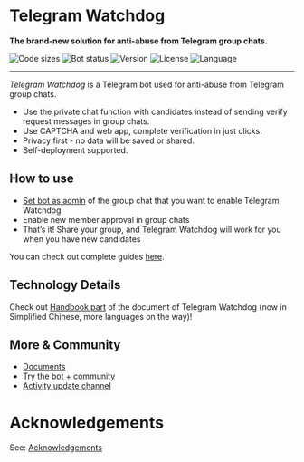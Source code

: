 # Telegram Watchdog
**The brand-new solution for anti-abuse from Telegram group chats.**

![Code sizes](https://img.shields.io/github/languages/code-size/Astrian/tg-watchdog) ![Bot status](https://img.shields.io/uptimerobot/status/m792170701-ebdaa3087e981bf3114d557f?label=bot%20now) ![Version](https://img.shields.io/github/v/release/Astrian/tg-watchdog) ![License](https://img.shields.io/github/license/Astrian/tg-watchdog) ![Language](https://img.shields.io/github/languages/top/Astrian/tg-watchdog)

---

*Telegram Watchdog* is a Telegram bot used for anti-abuse from Telegram group chats.

- Use the private chat function with candidates instead of sending verify request messages in group chats.
- Use CAPTCHA and web app, complete verification in just clicks.
- Privacy first - no data will be saved or shared.
- Self-deployment supported.

## How to use
- [Set bot as admin](https://t.me/WatchdogVerifyBot?startgroup=start&admin=can_invite_users) of the group chat that you want to enable Telegram Watchdog
- Enable new member approval in group chats
- That’s it! Share your group, and Telegram Watchdog will work for you when you have new candidates

You can check out complete guides [here](https://tgwatchdog.astrian.moe/help/enable-in-groupchats/).

## Technology Details
Check out [Handbook part](https://tgwatchdog.astrian.moe/zh/handbook/) of the document of Telegram Watchdog (now in Simplified Chinese, more languages on the way)!

## More & Community
- [Documents](https://tgwatchdog.astrian.moe/)
- [Try the bot + community](https://t.me/tgwatchdog_chat)
- [Activity update channel](https://t.me/tgwatchdog_update)

# Acknowledgements
See: [Acknowledgements](/acknowledgements)